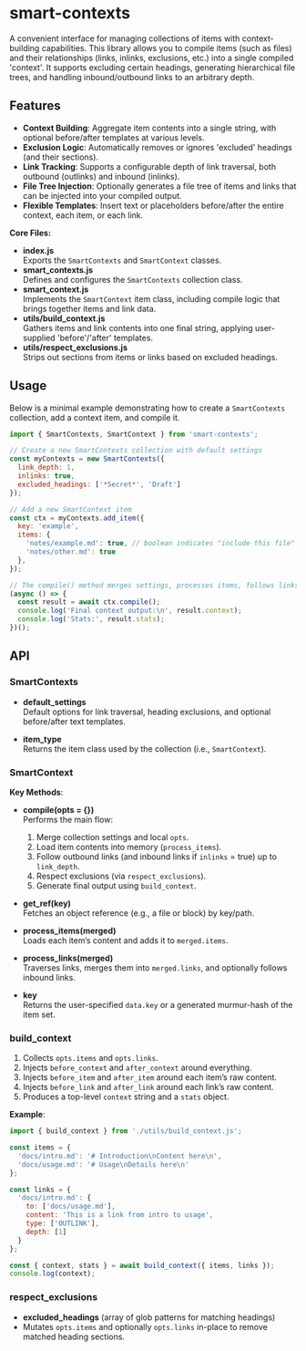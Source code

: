 # smart-contexts
A convenient interface for managing collections of items with context-building capabilities. This library allows you to compile items (such as files) and their relationships (links, inlinks, exclusions, etc.) into a single compiled 'context'. It supports excluding certain headings, generating hierarchical file trees, and handling inbound/outbound links to an arbitrary depth.

## Features
- **Context Building**: Aggregate item contents into a single string, with optional before/after templates at various levels.
- **Exclusion Logic**: Automatically removes or ignores 'excluded' headings (and their sections).
- **Link Tracking**: Supports a configurable depth of link traversal, both outbound (outlinks) and inbound (inlinks).
- **File Tree Injection**: Optionally generates a file tree of items and links that can be injected into your compiled output.
- **Flexible Templates**: Insert text or placeholders before/after the entire context, each item, or each link.


**Core Files:**
- **index.js**  
  Exports the `SmartContexts` and `SmartContext` classes.
- **smart_contexts.js**  
  Defines and configures the `SmartContexts` collection class.
- **smart_context.js**  
  Implements the `SmartContext` item class, including compile logic that brings together items and link data.
- **utils/build_context.js**  
  Gathers items and link contents into one final string, applying user-supplied 'before'/'after' templates.
- **utils/respect_exclusions.js**  
  Strips out sections from items or links based on excluded headings.


## Usage

Below is a minimal example demonstrating how to create a `SmartContexts` collection, add a context item, and compile it.

```js
import { SmartContexts, SmartContext } from 'smart-contexts';

// Create a new SmartContexts collection with default settings
const myContexts = new SmartContexts({
  link_depth: 1,
  inlinks: true,
  excluded_headings: ['*Secret*', 'Draft']
});

// Add a new SmartContext item
const ctx = myContexts.add_item({
  key: 'example',
  items: {
    'notes/example.md': true, // boolean indicates "include this file"
    'notes/other.md': true
  },
});

// The compile() method merges settings, processes items, follows links (if any), and respects exclusions
(async () => {
  const result = await ctx.compile();
  console.log('Final context output:\n', result.context);
  console.log('Stats:', result.stats);
})();
```


## API

### SmartContexts
- **default_settings**  
  Default options for link traversal, heading exclusions, and optional before/after text templates.

- **item_type**  
  Returns the item class used by the collection (i.e., `SmartContext`).


### SmartContext
**Key Methods**:
- **compile(opts = {})**  
  Performs the main flow:
  1. Merge collection settings and local `opts`.
  2. Load item contents into memory (`process_items`).
  3. Follow outbound links (and inbound links if `inlinks` = true) up to `link_depth`.
  4. Respect exclusions (via `respect_exclusions`).
  5. Generate final output using `build_context`.

- **get_ref(key)**  
  Fetches an object reference (e.g., a file or block) by key/path.

- **process_items(merged)**  
  Loads each item’s content and adds it to `merged.items`.

- **process_links(merged)**  
  Traverses links, merges them into `merged.links`, and optionally follows inbound links.

- **key**  
  Returns the user-specified `data.key` or a generated murmur-hash of the item set.


### build_context
1. Collects `opts.items` and `opts.links`.
2. Injects `before_context` and `after_context` around everything.
3. Injects `before_item` and `after_item` around each item’s raw content.
4. Injects `before_link` and `after_link` around each link’s raw content.
5. Produces a top-level `context` string and a `stats` object.

**Example**:
```js
import { build_context } from './utils/build_context.js';

const items = {
  'docs/intro.md': '# Introduction\nContent here\n',
  'docs/usage.md': '# Usage\nDetails here\n'
};

const links = {
  'docs/intro.md': {
    to: ['docs/usage.md'],
    content: 'This is a link from intro to usage',
    type: ['OUTLINK'],
    depth: [1]
  }
};

const { context, stats } = await build_context({ items, links });
console.log(context);
```


### respect_exclusions
- **excluded_headings** (array of glob patterns for matching headings)
- Mutates `opts.items` and optionally `opts.links` in-place to remove matched heading sections.

